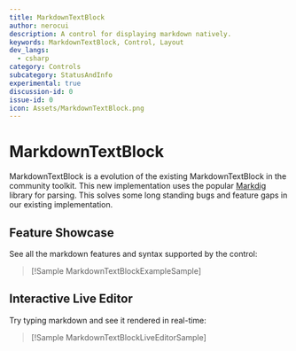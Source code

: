 ```yaml
---
title: MarkdownTextBlock
author: nerocui
description: A control for displaying markdown natively.
keywords: MarkdownTextBlock, Control, Layout
dev_langs:
  - csharp
category: Controls
subcategory: StatusAndInfo
experimental: true
discussion-id: 0
issue-id: 0
icon: Assets/MarkdownTextBlock.png
---
```


<!-- To know about all the available Markdown syntax, Check out https://docs.microsoft.com/contribute/markdown-reference -->
<!-- Ensure you remove all comments before submission, to ensure that there are no formatting issues when displaying this page.  -->
<!-- It is recommended to check how the Documentation will look in the sample app, before Merging a PR -->
<!-- **Note:** All links to other docs.microsoft.com pages should be relative without locale, i.e. for the one above would be /contribute/markdown-reference -->
<!-- Included images should be optimized for size and not include any Intellectual Property references. -->

<!-- Be sure to update the discussion/issue numbers above with your Labs discussion/issue id numbers in order for UI links to them from the sample app to work. -->

# MarkdownTextBlock

MarkdownTextBlock is a evolution of the existing MarkdownTextBlock in the community toolkit. This new implementation uses the popular [Markdig](https://github.com/xoofx/markdig) library for parsing. This solves some long standing bugs and feature gaps in our existing implementation.

## Feature Showcase
See all the markdown features and syntax supported by the control:

> [!Sample MarkdownTextBlockExampleSample]

## Interactive Live Editor
Try typing markdown and see it rendered in real-time:

> [!Sample MarkdownTextBlockLiveEditorSample]
